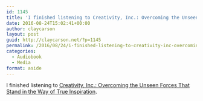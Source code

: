 ```yaml
---
id: 1145
title: 'I finished listening to Creativity, Inc.: Overcoming the Unseen Forces That Stand in the Way of True Inspiration'
date: 2016-08-24T15:02:41+00:00
author: claycarson
layout: post
guid: http://claycarson.net/?p=1145
permalink: /2016/08/24/i-finished-listening-to-creativity-inc-overcoming-the-unseen-forces-that-stand-in-the-way-of-true-inspiration/
categories:
  - Audiobook
  - Media
format: aside
---
```

I finished listening to [Creativity, Inc.: Overcoming the Unseen Forces That Stand in the Way of True Inspiration](http://amazon.com/exec/obidos/ASIN/0812993012/claycarson0c-20).